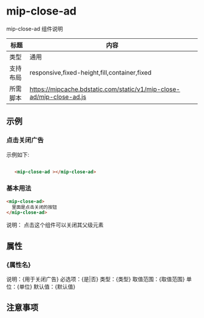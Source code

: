 # mip-close-ad

mip-close-ad 组件说明

标题|内容
----|----
类型|通用
支持布局|responsive,fixed-height,fill,container,fixed
所需脚本|https://mipcache.bdstatic.com/static/v1/mip-close-ad/mip-close-ad.js


## 示例

### 点击关闭广告
示例如下:

```html
   
   <mip-close-ad ></mip-close-ad>
```

### 基本用法
```html
<mip-close-ad>
  里面是点击关闭的按钮
</mip-close-ad>
```
说明：<mip-close-ad></mip-close-ad> 点击这个组件可以关闭其父级元素

## 属性

### {属性名}

说明：{用于关闭广告}
必选项：{是|否}
类型：{类型}
取值范围：{取值范围}
单位：{单位}
默认值：{默认值}

## 注意事项	

